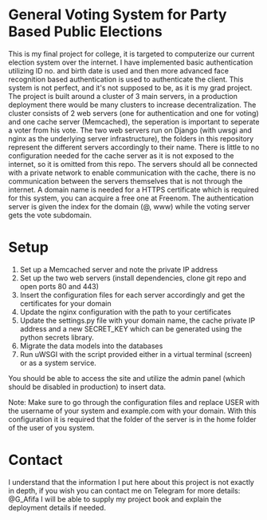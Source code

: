 # General Voting System for Party Based Public Elections

This is my final project for college, it is targeted to computerize our current election system over the internet.
I have implemented basic authentication utilizing ID no. and birth date is used and then more advanced face recognition based authentication is used to authenticate the client.
This system is not perfect, and it's not supposed to be, as it is my grad project.
The project is built around a cluster of 3 main servers, in a production deployment there would be many clusters to increase decentralization.
The cluster consists of 2 web servers (one for authentication and one for voting) and one cache server (Memcached), the seperation is important to seperate a voter from his vote.
The two web servers run on Django (with uwsgi and nginx as the underlying server infrastructure), the folders in this repository represent the different servers accordingly to their name.
There is little to no configuration needed for the cache server as it is not exposed to the internet, so it is omitted from this repo.
The servers should all be connected with a private network to enable communication with the cache, there is no communication between the servers themselves that is not through the internet.
A domain name is needed for a HTTPS certificate which is required for this system, you can acquire a free one at Freenom. The authentication server is given the index for the domain (@, www) while the voting server gets the vote subdomain.

# Setup

1. Set up a Memcached server and note the private IP address
2. Set up the two web servers (install dependencies, clone git repo and open ports 80 and 443)
3. Insert the configuration files for each server accordingly and get the certificates for your domain
4. Update the nginx configuration with the path to your certificates
5. Update the settings.py file with your domain name, the cache private IP address and a new SECRET_KEY which can be generated using the python secrets library.
6. Migrate the data models into the databases
7. Run uWSGI with the script provided either in a virtual terminal (screen) or as a system service.

You should be able to access the site and utilize the admin panel (which should be disabled in production) to insert data.

Note: Make sure to go through the configuration files and replace USER with the username of your system and example.com with your domain. With this configuration it is required that the folder of the server is in the home folder of the user of you system.

# Contact

I understand that the information I put here about this project is not exactly in depth, if you wish you can contact me on Telegram for more details: @G_Afifa
I will be able to supply my project book and explain the deployment details if needed.
